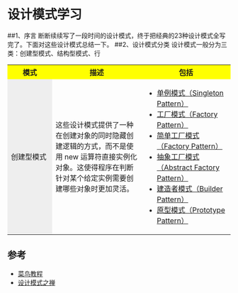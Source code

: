 # 设计模式学习

##1、序言
断断续续写了一段时间的设计模式，终于把经典的23种设计模式全写完了。下面对这些设计模式总结一下。
##2、设计模式分类
设计模式一般分为三类：创建型模式、结构型模式、行

<table>
  <tr>
    <th width=20%, bgcolor=yellow >模式</th>
    <th width=40%, bgcolor=yellow>描述</th>
    <th width="40%", bgcolor=yellow>包括</th>
  </tr>
  <tr>
    <td bgcolor=#eeeeee> 创建型模式 </td>
    <td> 这些设计模式提供了一种在创建对象的同时隐藏创建逻辑的方式，而不是使用 new 运算符直接实例化对象。这使得程序在判断针对某个给定实例需要创建哪些对象时更加灵活。 </td>
    <td> 
        <ul>
            <li><div title="单例模式"><a href="https://github.com/nmgchfzhzhg/DesignPatternsDemo/tree/master/app/src/main/java/com/designpatterns/demo/creational/singleton">单例模式（Singleton Pattern）</div></li> 
            <li><div title="工厂模式"><a href="https://github.com/nmgchfzhzhg/DesignPatternsDemo/tree/master/app/src/main/java/com/designpatterns/demo/creational/factory">工厂模式（Factory Pattern）</div></li> 
            <li><div title="简单工厂模式"><a href="https://github.com/nmgchfzhzhg/DesignPatternsDemo/tree/master/app/src/main/java/com/designpatterns/demo/creational/simplefactory">简单工厂模式（Factory Pattern）</div></li> 
            <li><div title="抽象工厂模式"><a href="https://github.com/nmgchfzhzhg/DesignPatternsDemo/tree/master/app/src/main/java/com/designpatterns/demo/creational/abstractfactory">抽象工厂模式（Abstract Factory Pattern）</div></li> 
            <li><div title="建造者模式"><a href="https://github.com/nmgchfzhzhg/DesignPatternsDemo/tree/master/app/src/main/java/com/designpatterns/demo/creational/builder">建造者模式（Builder Pattern）</div></li> 
            <li><div title="原型模式"><a href="https://github.com/nmgchfzhzhg/DesignPatternsDemo/tree/master/app/src/main/java/com/designpatterns/demo/creational/prototype">原型模式（Prototype Pattern）</div></li> 
         </ul>
     </td>
  </tr>
</table>





## 参考
* [菜鸟教程](http://www.runoob.com/design-pattern/design-pattern-tutorial.html "设计模式")
* [设计模式之禅]("设计模式之禅")